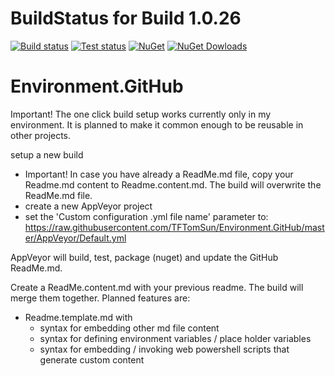 # BuildStatus for Build 1.0.26

[![Build status](https://img.shields.io/appveyor/ci/TFTomSun/environment-github.svg)](https://ci.appveyor.com/project/TFTomSun/environment-github) 
[![Test status](https://img.shields.io/appveyor/tests/TFTomSun/environment-github.svg)](https://ci.appveyor.com/project/TFTomSun/environment-github/build/tests)
[![NuGet](https://img.shields.io/nuget/v/TomSun.Environment.GitHub.svg?style=flat-square)](https://www.nuget.org/packages/TomSun.Environment.GitHub/) 
[![NuGet Dowloads](https://img.shields.io/nuget/dt/TomSun.Environment.GitHub.svg)](https://www.nuget.org/packages/TomSun.Environment.GitHub/) 

# Environment.GitHub

Important! The one click build setup works currently only in my environment. It is planned to make it common enough to be reusable in other projects.

setup a new build 
* Important! In case you have already a ReadMe.md file, copy your Readme.md content to Readme.content.md. The build will overwrite the ReadMe.md file.
* create a new AppVeyor project
* set the 'Custom configuration .yml file name' parameter to:
https://raw.githubusercontent.com/TFTomSun/Environment.GitHub/master/AppVeyor/Default.yml

AppVeyor will build, test, package (nuget) and update the GitHub ReadMe.md. 

Create a ReadMe.content.md with your previous readme. The build will merge them together. Planned features are:
- Readme.template.md with
  * syntax for embedding other md file content 
  * syntax for defining environment variables / place holder variables
  * syntax for embedding / invoking web powershell scripts that generate custom content
